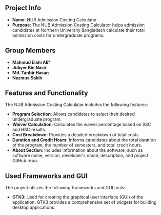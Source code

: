 ## Project Info

- **Name**: NUB Admission Costing Calculator
- **Purpose**: The NUB Admission Costing Calculator helps admission candidates at Northern University Bangladesh calculate their total admission costs for undergraduate programs.

## Group Members

- **Mahmud Elahi Alif**
- **Jubyer Bin Nasir**
- **Md. Tanbir Hasan**
- **Nazmus Sakib**

## Features and Functionality
The NUB Admission Costing Calculator includes the following features:

- **Program Selection**: Allows candidates to select their desired undergraduate program.
- **Waiver Calculation**: Calculates the waiver percentage based on SSC and HSC results.
- **Cost Breakdown**: Provides a detailed breakdown of total costs.
- **Duration and Credit Hours**: Informs candidates about the total duration of the program, the number of semesters, and total credit hours.
- **About Section**: Includes information about the software, such as software name, version, developer's name, description, and project GitHub repo.

## Used Frameworks and GUI
The project utilizes the following frameworks and GUI tools:

- **GTK3**: Used for creating the graphical user interface (GUI) of the application. GTK3 provides a comprehensive set of widgets for building desktop applications.
